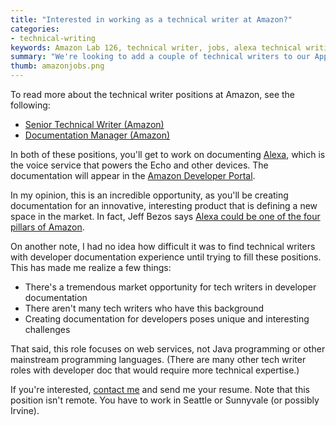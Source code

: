 ```yaml
---
title: "Interested in working as a technical writer at Amazon?"
categories:
- technical-writing
keywords: Amazon Lab 126, technical writer, jobs, alexa technical writing, amazon documentation
summary: "We're looking to add a couple of technical writers to our Appstore documentation team at Amazon in the Seattle and Sunnyvale locations. If you're interested, contact me. The focus is on developer documentation, so you'll need to be comfortable documenting web services."
thumb: amazonjobs.png
---
```


To read more about the technical writer positions at Amazon, see the following:

* <a href="https://www.amazon.jobs/en/jobs/405036">Senior Technical Writer (Amazon)</a>
* <a href="https://www.amazon.jobs/en/jobs/405034">Documentation Manager (Amazon)</a>

In both of these positions, you'll get to work on documenting [Alexa](https://developer.amazon.com/appsandservices/solutions/alexa), which is the voice service that powers the Echo and other devices. The documentation will appear in the [Amazon Developer Portal](https://developer.amazon.com/).

In my opinion, this is an incredible opportunity, as you'll be creating documentation for an innovative, interesting product that is defining a new space in the market. In fact, Jeff Bezos says [Alexa could be one of the four pillars of Amazon](http://venturebeat.com/2016/05/31/alexa-could-be-the-4th-pillar-of-amazon-says-jeff-bezos/).

On another note, I had no idea how difficult it was to find technical writers with developer documentation experience until trying to fill these positions. This has made me realize a few things:

* There's a tremendous market opportunity for tech writers in developer documentation
* There aren't many tech writers who have this background
* Creating documentation for developers poses unique and interesting challenges

That said, this role focuses on web services, not Java programming or other mainstream programming languages. (There are many other tech writer roles with developer doc that would require more technical expertise.)

If you're interested, [contact me](https://idratherbewriting.com/contact) and send me your resume.  Note that this position isn't remote. You have to work in Seattle or Sunnyvale (or possibly Irvine).
